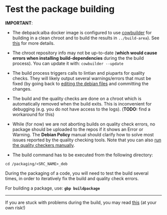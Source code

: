 # Test the package building 

**IMPORTANT**:

- The debpack:alba docker image is configured to use [cowbuilder](https://wiki.debian.org/cowbuilder) 
for building in a clean chroot and to build the results in `../build-area`). 
See [this](http://honk.sigxcpu.org/projects/git-buildpackage/manual-html/gbp.building.html) 
for more details.

- The chroot repository info may not be up-to-date (**which would cause 
errors when installing build-dependencies** during the the build process). 
You can update it with: `cowbuilder --update`

- The build process triggers calls to lintian and piuparts for quality checks. 
They will likely output several warnings/errors that must be fixed (by going 
back to [editing the debian files](recipe.Edit_debian_files.md) and committing 
the changes. 

- The build and the quality checks are done on a chroot which is automatically 
removed when the build exits. This is inconvenient for debugging (e.g. you do not 
have access to the logs). (**TODO:** find a workaround for this)

- While (for now) we are not aborting builds on quality check errors, no package
should be uploaded to the repos if it shows an Error or Warning. 
The **Debian Policy** manual should clarify how to solve most issues reported by
the quality checking tools. Note that you can also [run the quality checkers 
manually](recipe.Manually_run_quality_checks.md).

- The build command has to be executed from the following directory:
```
cd /packaging/<SRC_NAME>_deb
```

During the packaging of a code, you will need to test the build several times,
in order to iteratively fix the build and quality check errors.

For building a package, use: **`gbp buildpackage`**

--------

If you are stuck with problems during the build, you may read [this](recipe.Build_shortcuts.md) 
(at your own risk!)

